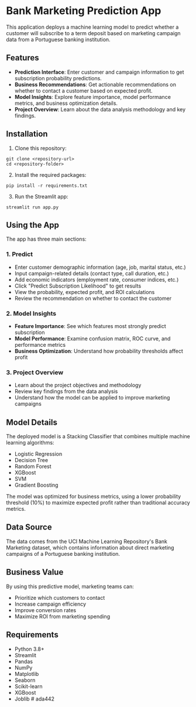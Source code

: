 # Bank Marketing Prediction App

This application deploys a machine learning model to predict whether a customer will subscribe to a term deposit based on marketing campaign data from a Portuguese banking institution.

## Features

- **Prediction Interface**: Enter customer and campaign information to get subscription probability predictions.
- **Business Recommendations**: Get actionable recommendations on whether to contact a customer based on expected profit.
- **Model Insights**: Explore feature importance, model performance metrics, and business optimization details.
- **Project Overview**: Learn about the data analysis methodology and key findings.

## Installation

1. Clone this repository:
```
git clone <repository-url>
cd <repository-folder>
```

2. Install the required packages:
```
pip install -r requirements.txt
```

3. Run the Streamlit app:
```
streamlit run app.py
```

## Using the App

The app has three main sections:

### 1. Predict

- Enter customer demographic information (age, job, marital status, etc.)
- Input campaign-related details (contact type, call duration, etc.)
- Add economic indicators (employment rate, consumer indices, etc.)
- Click "Predict Subscription Likelihood" to get results
- View the probability, expected profit, and ROI calculations
- Review the recommendation on whether to contact the customer

### 2. Model Insights

- **Feature Importance**: See which features most strongly predict subscription
- **Model Performance**: Examine confusion matrix, ROC curve, and performance metrics
- **Business Optimization**: Understand how probability thresholds affect profit

### 3. Project Overview

- Learn about the project objectives and methodology
- Review key findings from the data analysis
- Understand how the model can be applied to improve marketing campaigns

## Model Details

The deployed model is a Stacking Classifier that combines multiple machine learning algorithms:
- Logistic Regression
- Decision Tree
- Random Forest
- XGBoost
- SVM
- Gradient Boosting

The model was optimized for business metrics, using a lower probability threshold (10%) to maximize expected profit rather than traditional accuracy metrics.

## Data Source

The data comes from the UCI Machine Learning Repository's Bank Marketing dataset, which contains information about direct marketing campaigns of a Portuguese banking institution.

## Business Value

By using this predictive model, marketing teams can:
- Prioritize which customers to contact
- Increase campaign efficiency
- Improve conversion rates
- Maximize ROI from marketing spending

## Requirements

- Python 3.8+
- Streamlit
- Pandas
- NumPy
- Matplotlib
- Seaborn
- Scikit-learn
- XGBoost
- Joblib #   a d a 4 4 2  
 